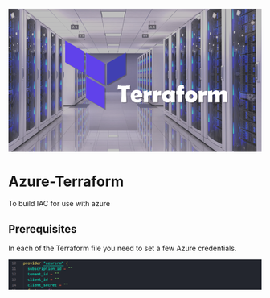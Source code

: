 
![](images/terraform_cover_image.png)

# Azure-Terraform
To build IAC for use with azure

## Prerequisites
In each of the Terraform file you need to set a few  Azure credentials.

![](images/Azure_Creds.png)


